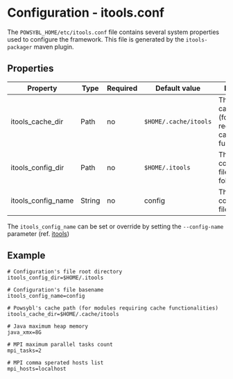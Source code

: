 # Configuration - itools.conf

The `POWSYBL_HOME/etc/itools.conf` file contains several system properties used to configure the framework. This file is
generated by the `itools-packager` maven plugin.

## Properties

| Property | Type | Required | Default value | Description |
| -------- | ---- | -------- | ------------- | ----------- |
| itools_cache_dir | Path | no | `$HOME/.cache/itools` | The powsybl cache folder (for moldules requiring cache functionalities). |
| itools_config_dir | Path | no | `$HOME/.itools` | The configuration's file parent folder. |
| itools_config_name | String | no | config | The configuration's file basename. |

The `itools_config_name` can be set or override by setting the `--config-name` parameter (ref. [itools](../tools/README.md)) 

## Example
```properties
# Configuration's file root directory
itools_config_dir=$HOME/.itools

# Configuration's file basename
itools_config_name=config

# Powsybl's cache path (for modules requiring cache functionalities)
itools_cache_dir=$HOME/.cache/itools

# Java maximum heap memory
java_xmx=8G

# MPI maximum parallel tasks count
mpi_tasks=2

# MPI comma sperated hosts list
mpi_hosts=localhost
```
